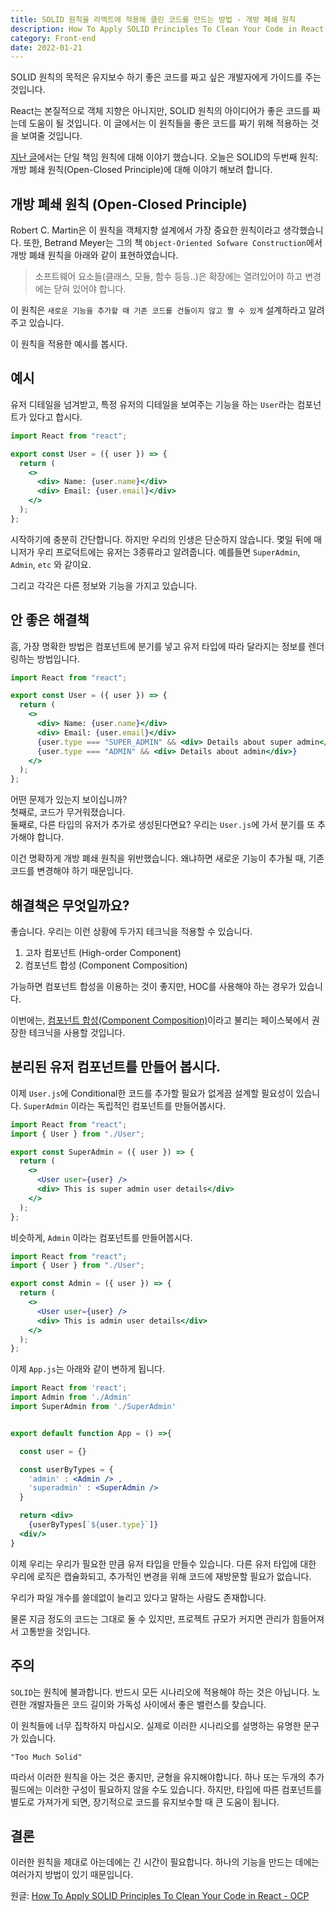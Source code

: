 ```yaml
---
title: SOLID 원칙을 리액트에 적용해 클린 코드를 만드는 방법 - 개방 폐쇄 원칙
description: How To Apply SOLID Principles To Clean Your Code in React - OCP 를 번역했습니다.
category: Front-end
date: 2022-01-21
---
```


SOLID 원칙의 목적은 유지보수 하기 좋은 코드를 짜고 싶은 개발자에게 가이드를 주는 것입니다.

React는 본질적으로 객체 지향은 아니지만, SOLID 원칙의 아이디어가 좋은 코드를 짜는데 도움이 될 것입니다. 이 글에서는 이 원칙들을 좋은 코드를 짜기 위해 적용하는 것을 보여줄 것입니다.

[지난 글](./solid-react-o)에서는 단일 책임 원칙에 대해 이야기 했습니다. 오늘은 SOLID의 두번째 원칙: 개방 폐쇄 원칙(Open-Closed Principle)에 대해 이야기 해보려 합니다.

## 개방 폐쇄 원칙 (Open-Closed Principle)

Robert C. Martin은 이 원칙을 객체지향 설계에서 가장 중요한 원칙이라고 생각했습니다. 또한, Betrand Meyer는 그의 책 `Object-Oriented Sofware Construction`에서 개방 폐쇄 원칙을 아래와 같이 표현하였습니다.

> 소프트웨어 요소들(클래스, 모듈, 함수 등등..)은 확장에는 열려있어야 하고 변경에는 닫혀 있어야 합니다.

이 원칙은 `새로운 기능을 추가할 때 기존 코드를 건들이지 않고 짤 수 있게` 설계하라고 알려주고 있습니다.

이 원칙을 적용한 예시를 봅시다.

## 예시

유저 디테일을 넘겨받고, 특정 유저의 디테일을 보여주는 기능을 하는 `User`라는 컴포넌트가 있다고 합시다.

```jsx
import React from "react";

export const User = ({ user }) => {
  return (
    <>
      <div> Name: {user.name}</div>
      <div> Email: {user.email}</div>
    </>
  );
};
```

시작하기에 충분히 간단합니다. 하지만 우리의 인생은 단순하지 않습니다. 몇일 뒤에 매니저가 우리 프로덕트에는 유저는 3종류라고 알려줍니다. 예를들면 `SuperAdmin`, `Admin`, `etc` 와 같이요.

그리고 각각은 다른 정보와 기능을 가지고 있습니다.

## 안 좋은 해결책

흠, 가장 명확한 방법은 컴포넌트에 분기를 넣고 유저 타입에 따라 달라지는 정보를 렌더링하는 방법입니다.

```jsx
import React from "react";

export const User = ({ user }) => {
  return (
    <>
      <div> Name: {user.name}</div>
      <div> Email: {user.email}</div>
      {user.type === "SUPER_ADMIN" && <div> Details about super admin</div>}
      {user.type === "ADMIN" && <div> Details about admin</div>}
    </>
  );
};
```

어떤 문제가 있는지 보이십니까?  
첫째로, 코드가 무거워졌습니다.  
둘째로, 다른 타입의 유저가 추가로 생성된다면요? 우리는 `User.js`에 가서 분기를 또 추가해야 합니다.

이건 명확하게 개방 폐쇄 원칙을 위반했습니다. 왜냐하면 새로운 기능이 추가될 때, 기존 코드를 변경해야 하기 때문입니다.

## 해결책은 무엇일까요?

좋습니다. 우리는 이런 상황에 두가지 테크닉을 적용할 수 있습니다.

1. 고차 컴포넌트 (High-order Component)
2. 컴포넌트 합성 (Component Composition)

가능하면 컴포넌트 합성을 이용하는 것이 좋지만, HOC를 사용해야 하는 경우가 있습니다.

이번에는, [컴포넌트 합성(Component Composition)](https://ko.reactjs.org/docs/composition-vs-inheritance.html)이라고 불리는 페이스북에서 권장한 테크닉을 사용할 것입니다.

## 분리된 유저 컴포넌트를 만들어 봅시다.

이제 `User.js`에 Conditional한 코드를 추가할 필요가 없게끔 설계할 필요성이 있습니다.
`SuperAdmin` 이라는 독립적인 컴포넌트를 만들어봅시다.

```jsx
import React from "react";
import { User } from "./User";

export const SuperAdmin = ({ user }) => {
  return (
    <>
      <User user={user} />
      <div> This is super admin user details</div>
    </>
  );
};
```

비슷하게, `Admin` 이라는 컴포넌트를 만들어봅시다.

```jsx
import React from "react";
import { User } from "./User";

export const Admin = ({ user }) => {
  return (
    <>
      <User user={user} />
      <div> This is admin user details</div>
    </>
  );
};
```

이제 `App.js`는 아래와 같이 변하게 됩니다.

```jsx
import React from 'react';
import Admin from './Admin'
import SuperAdmin from './SuperAdmin'


export default function App = () =>{

  const user = {}

  const userByTypes = {
    'admin' : <Admin /> ,
    'superadmin' : <SuperAdmin />
  }

  return <div>
    {userByTypes[`${user.type}`]}
  <div/>
}
```

이제 우리는 우리가 필요한 만큼 유저 타입을 만들수 있습니다.
다른 유저 타입에 대한 우리에 로직은 캡슐화되고, 추가적인 변경을 위해 코드에 재방문할 필요가 없습니다.

우리가 파일 개수를 쓸데없이 늘리고 있다고 말하는 사람도 존재합니다.

물론 지금 정도의 코드는 그대로 둘 수 있지만, 프로젝트 규모가 커지면 관리가 힘들어져서 고통받을 것입니다.

## 주의

`SOLID`는 원칙에 불과합니다. 반드시 모든 시나리오에 적용해야 하는 것은 아닙니다.
노련한 개발자들은 코드 길이와 가독성 사이에서 좋은 밸런스를 찾습니다.

이 원칙들에 너무 집착하지 마십시오. 실제로 이러한 시나리오를 설명하는 유명한 문구가 있습니다.

```
"Too Much Solid"
```

따라서 이러한 원칙을 아는 것은 좋지만, 균형을 유지해야합니다.
하나 또는 두개의 추가 필드에는 이러한 구성이 필요하지 않을 수도 있습니다.
하지만, 타입에 따른 컴포넌트를 별도로 가져가게 되면, 장기적으로 코드를 유지보수할 때 큰 도움이 됩니다.

## 결론

이러한 원칙을 제대로 아는데에는 긴 시간이 필요합니다. 하나의 기능을 만드는 데에는 여러가지 방법이 있기 때문입니다.

원글: [How To Apply SOLID Principles To Clean Your Code in React - OCP](https://betterprogramming.pub/applying-the-open-closed-principle-to-write-clean-react-components-4e4514963e40)
